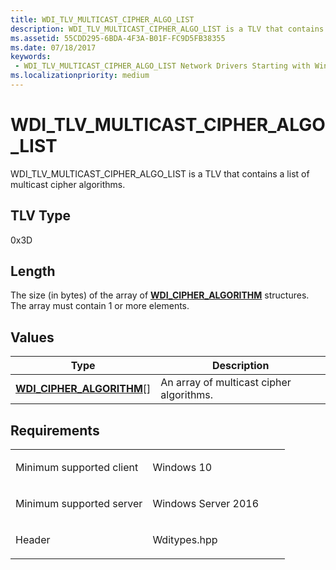 ```yaml
---
title: WDI_TLV_MULTICAST_CIPHER_ALGO_LIST
description: WDI_TLV_MULTICAST_CIPHER_ALGO_LIST is a TLV that contains a list of multicast cipher algorithms.
ms.assetid: 55CDD295-6BDA-4F3A-B01F-FC9D5FB38355
ms.date: 07/18/2017
keywords:
 - WDI_TLV_MULTICAST_CIPHER_ALGO_LIST Network Drivers Starting with Windows Vista
ms.localizationpriority: medium
---
```


# WDI\_TLV\_MULTICAST\_CIPHER\_ALGO\_LIST


WDI\_TLV\_MULTICAST\_CIPHER\_ALGO\_LIST is a TLV that contains a list of multicast cipher algorithms.

## TLV Type


0x3D

## Length


The size (in bytes) of the array of [**WDI\_CIPHER\_ALGORITHM**](https://msdn.microsoft.com/library/windows/hardware/dn897802) structures. The array must contain 1 or more elements.

## Values


| Type                                                            | Description                              |
|-----------------------------------------------------------------|------------------------------------------|
| [**WDI\_CIPHER\_ALGORITHM**](https://msdn.microsoft.com/library/windows/hardware/dn897802)\[\] | An array of multicast cipher algorithms. |

 

Requirements
------------

<table>
<colgroup>
<col width="50%" />
<col width="50%" />
</colgroup>
<tbody>
<tr class="odd">
<td><p>Minimum supported client</p></td>
<td><p>Windows 10</p></td>
</tr>
<tr class="even">
<td><p>Minimum supported server</p></td>
<td><p>Windows Server 2016</p></td>
</tr>
<tr class="odd">
<td><p>Header</p></td>
<td>Wditypes.hpp</td>
</tr>
</tbody>
</table>

 

 





